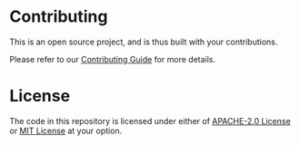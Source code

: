 <!-- This is a template README.md

How to use this template?

Create a new repository https://github.com/new using this template.

Clone the new repository.

Modify this file according to your needs:

* Remove or uncomment all sections you want to dismiss or keep in your README.
* Adapt the Table of Contents accordingly.
* Replace the text '[REPOSITORY_NAME]' with your repository name.
* Replace the text '[PROJECT_NAME]' with the name of the project.
* Remove this comment.

Modify the following files according to your needs:

* CONTRIBUTING.md
* .gitignore
* cog.toml
* .github/dependabot.yml
* .github/workflows/check.yml

Amend the first commit to follow the conventional commit guidelines and force push the changes with:

git push --force-with-lease origin main
-->

<!--
[![CI checks](https://github.com/x-software-com/[REPOSITORY_NAME]/actions/workflows/check.yml/badge.svg)](https://github.com/x-software-com/[REPOSITORY_NAME]/actions/workflows/check.yml)
[![dependency status](https://deps.rs/repo/github/x-software-com/[REPOSITORY_NAME]/status.svg)](https://deps.rs/repo/github/x-software-com/[REPOSITORY_NAME])
[![Conventional Commits](https://img.shields.io/badge/Conventional%20Commits-1.0.0-yellow.svg)](https://conventionalcommits.org)
-->

<!--
# Overview

PROJECT DESCRIPTION...
-->

<!--
# Table of Contents

- [Overview](#overview)
- [Table of Contents](#table-of-contents)
- [Getting Started](#getting-started)
  - [Quick Start](#quick-start)
  - [Installing Linux Developer Tools](#installing-linux-developer-tools)
- [Contributing](#contributing)
- [License](#license)
-->

<!--
# Getting Started

## Quick Start

### Development: Linux

Prerequisites:
- [Git][getting-started:git]
- [Rust][getting-started:rust] >= 1.70.0

First, download and setup the repository.

```sh
$ git clone https://github.com/x-software-com/[REPOSITORY_NAME]
$ cd [REPOSITORY_NAME]
$ ./setup.py
```

To build [PROJECT_NAME] execute:

```sh
$ cargo build
```

## Installing Linux Developer Tools

Across the different distributions of Linux, there are different packages you'll need to install:

- AlmaLinux, Rocky Linux, CentOS and other RedHat-based distributions:

```sh
$ sudo dnf install ...............
```

- Debian, Ubuntu, popOS, and other Debian-based distributions:

```sh
$ sudo apt-get update
$ sudo apt-get install ...............
```

- ArchLinux, Manjaro Linux, EndeavourOS, and other ArchLinux-based distributions:

```sh
$ sudo pacman -Sy python git
```

For any other distributions, make sure you're installing at least gcc and g++. If you want to add instructions for your specific distribution, [please open a PR][contributing:submit-pr]!

[getting-started:git]: https://git-scm.com/downloads
[getting-started:rust]: https://rustup.rs/
-->

# Contributing

This is an open source project, and is thus built with your contributions.

<!--
Here are some ways you can contribute:

* [Submit Issues][contributing:submit-issue]
* [Submit Fixes and New Features][contributing:submit-pr]
-->

Please refer to our [Contributing Guide](CONTRIBUTING.md) for more details.

<!--
[contributing:submit-issue]: https://github.com/x-software-com/[REPOSITORY_NAME]/issues/new/choose
[contributing:submit-pr]: https://github.com/x-software-com/[REPOSITORY_NAME]/pulls
-->

# License

The code in this repository is licensed under either of [APACHE-2.0 License](LICENSE-APACHE) or [MIT License](LICENSE-MIT) at your option.
